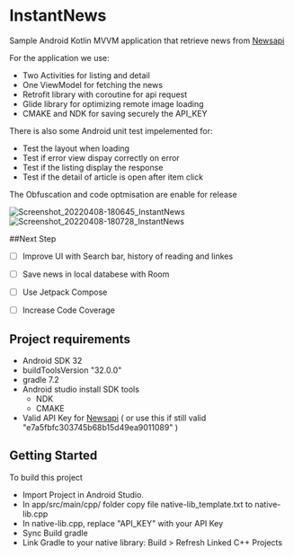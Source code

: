 # InstantNews

Sample Android Kotlin MVVM application that retrieve news from [Newsapi](https://newsapi.org/)

For the application we use:
- Two Activities for listing and detail
- One ViewModel for fetching the news
- Retrofit library with coroutine for api request
- Glide library for optimizing remote image loading
- CMAKE and NDK for saving securely the API_KEY

There is also some Android unit test impelemented for:
 - Test the layout when loading
 - Test if error view dispay correctly on error
 - Test if the listing display the response
 - Test if the detail of article is open after item click

The Obfuscation and code optmisation are enable for release 


![Screenshot_20220408-180645_InstantNews](https://user-images.githubusercontent.com/13717984/162489593-8336555a-1567-4f24-a05a-fe279e9937a7.jpg)  ![Screenshot_20220408-180728_InstantNews](https://user-images.githubusercontent.com/13717984/162489595-77db4af7-7a70-4aac-9c80-5e212f054d91.jpg)


##Next Step
- [ ] Improve UI with Search bar, history of reading and linkes
- [ ] Save news in local databese with Room
- [ ] Use Jetpack Compose
- [ ] Increase Code Coverage


## Project requirements
 - Android SDK 32
 - buildToolsVersion "32.0.0"
 - gradle 7.2
 - Android studio install SDK tools 
   - NDK
   - CMAKE
 - Valid API Key for [Newsapi](https://newsapi.org/) ( or use this if still valid "e7a5fbfc303745b68b15d49ea9011089" )

## Getting Started
To build this project
 - Import Project in Android Studio.
 - In app/src/main/cpp/ folder copy file native-lib_template.txt to native-lib.cpp
 - In native-lib.cpp, replace "API_KEY" with your API Key
 - Sync Build gradle
 - Link Gradle to your native library: Build > Refresh Linked C++ Projects

